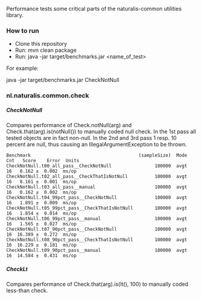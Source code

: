 Performance tests some critical parts of the naturalis-common utilities library.

### How to run

- Clone this repository
- Run: mvn clean package
- Run: java -jar target/benchmarks.jar <name_of_test>

For example:

java -jar target/benchmarks.jar CheckNotNull

### nl.naturalis.common.check

##### CheckNotNull

Compares performance of Check.notNull(arg) and Check.that(arg).is(notNull()) to manually coded null check. In the 1st
pass all tested objects are in fact non-null. In the 2nd and 3rd pass 1 resp. 10 percent are null, thus causing an
IllegalArgumentException to be thrown.

```
Benchmark                                        (sampleSize)  Mode  Cnt   Score    Error  Units
CheckNotNull.t00_all_pass__CheckNotNull                100000  avgt   16   0.162 ±  0.002  ms/op
CheckNotNull.t02_all_pass__CheckThatIsNotNull          100000  avgt   16   0.161 ±  0.001  ms/op
CheckNotNull.t03_all_pass__manual                      100000  avgt   16   0.162 ±  0.002  ms/op
CheckNotNull.t04_99pct_pass__CheckNotNull              100000  avgt   16   1.891 ±  0.009  ms/op
CheckNotNull.t05_99pct_pass__CheckThatIsNotNull        100000  avgt   16   1.854 ±  0.014  ms/op
CheckNotNull.t06_99pct_pass__manual                    100000  avgt   16   1.565 ±  0.027  ms/op
CheckNotNull.t07_90pct_pass__CheckNotNull              100000  avgt   16  16.389 ±  0.272  ms/op
CheckNotNull.t08_90pct_pass__CheckThatIsNotNull        100000  avgt   16  16.229 ±  0.181  ms/op
CheckNotNull.t09_90pct_pass__manual                    100000  avgt   16  14.584 ±  0.431  ms/op
```

##### CheckLt

Compares performance of Check.that(arg).is(lt(), 100) to manually coded less-than check.

